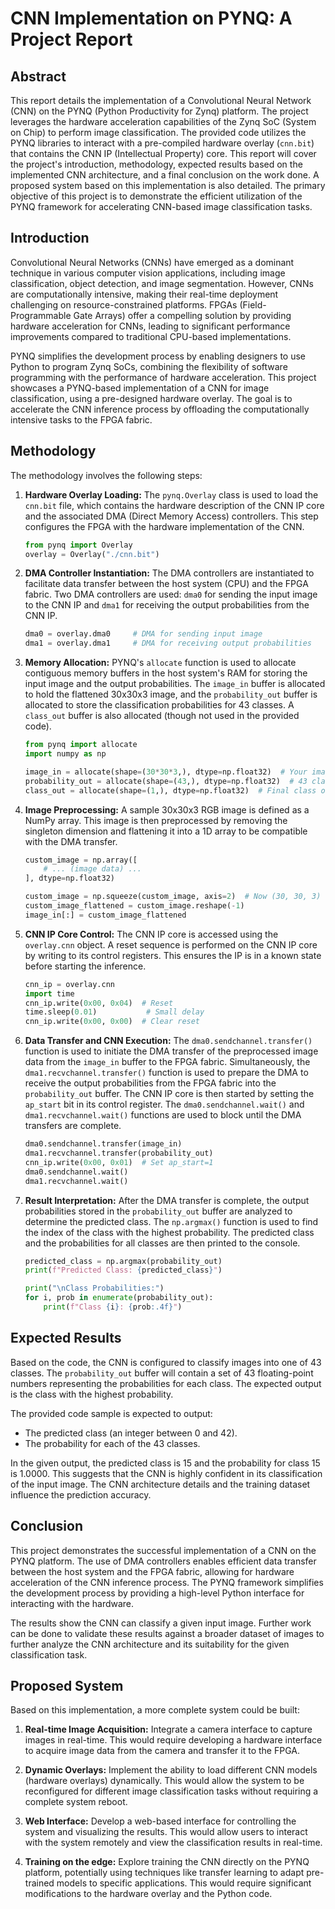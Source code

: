 # CNN Implementation on PYNQ: A Project Report

## Abstract

This report details the implementation of a Convolutional Neural Network (CNN) on the PYNQ (Python Productivity for Zynq) platform. The project leverages the hardware acceleration capabilities of the Zynq SoC (System on Chip) to perform image classification. The provided code utilizes the PYNQ libraries to interact with a pre-compiled hardware overlay (`cnn.bit`) that contains the CNN IP (Intellectual Property) core. This report will cover the project's introduction, methodology, expected results based on the implemented CNN architecture, and a final conclusion on the work done. A proposed system based on this implementation is also detailed. The primary objective of this project is to demonstrate the efficient utilization of the PYNQ framework for accelerating CNN-based image classification tasks.

## Introduction

Convolutional Neural Networks (CNNs) have emerged as a dominant technique in various computer vision applications, including image classification, object detection, and image segmentation. However, CNNs are computationally intensive, making their real-time deployment challenging on resource-constrained platforms. FPGAs (Field-Programmable Gate Arrays) offer a compelling solution by providing hardware acceleration for CNNs, leading to significant performance improvements compared to traditional CPU-based implementations.

PYNQ simplifies the development process by enabling designers to use Python to program Zynq SoCs, combining the flexibility of software programming with the performance of hardware acceleration.  This project showcases a PYNQ-based implementation of a CNN for image classification, using a pre-designed hardware overlay. The goal is to accelerate the CNN inference process by offloading the computationally intensive tasks to the FPGA fabric.

## Methodology

The methodology involves the following steps:

1.  **Hardware Overlay Loading:** The `pynq.Overlay` class is used to load the `cnn.bit` file, which contains the hardware description of the CNN IP core and the associated DMA (Direct Memory Access) controllers. This step configures the FPGA with the hardware implementation of the CNN.

    ```python
    from pynq import Overlay
    overlay = Overlay("./cnn.bit")
    ```

2.  **DMA Controller Instantiation:** The DMA controllers are instantiated to facilitate data transfer between the host system (CPU) and the FPGA fabric. Two DMA controllers are used: `dma0` for sending the input image to the CNN IP and `dma1` for receiving the output probabilities from the CNN IP.

    ```python
    dma0 = overlay.dma0     # DMA for sending input image
    dma1 = overlay.dma1     # DMA for receiving output probabilities
    ```

3.  **Memory Allocation:** PYNQ's `allocate` function is used to allocate contiguous memory buffers in the host system's RAM for storing the input image and the output probabilities.  The `image_in` buffer is allocated to hold the flattened 30x30x3 image, and the `probability_out` buffer is allocated to store the classification probabilities for 43 classes. A `class_out` buffer is also allocated (though not used in the provided code).

    ```python
    from pynq import allocate
    import numpy as np

    image_in = allocate(shape=(30*30*3,), dtype=np.float32)  # Your image input
    probability_out = allocate(shape=(43,), dtype=np.float32)  # 43 classes
    class_out = allocate(shape=(1,), dtype=np.float32)  # Final class output
    ```

4.  **Image Preprocessing:** A sample 30x30x3 RGB image is defined as a NumPy array. This image is then preprocessed by removing the singleton dimension and flattening it into a 1D array to be compatible with the DMA transfer.

    ```python
    custom_image = np.array([
        # ... (image data) ...
    ], dtype=np.float32)

    custom_image = np.squeeze(custom_image, axis=2)  # Now (30, 30, 3)
    custom_image_flattened = custom_image.reshape(-1)
    image_in[:] = custom_image_flattened
    ```

5.  **CNN IP Core Control:** The CNN IP core is accessed using the `overlay.cnn` object.  A reset sequence is performed on the CNN IP core by writing to its control registers. This ensures the IP is in a known state before starting the inference.

    ```python
    cnn_ip = overlay.cnn
    import time
    cnn_ip.write(0x00, 0x04)  # Reset
    time.sleep(0.01)           # Small delay
    cnn_ip.write(0x00, 0x00)  # Clear reset
    ```

6.  **Data Transfer and CNN Execution:** The `dma0.sendchannel.transfer()` function is used to initiate the DMA transfer of the preprocessed image data from the `image_in` buffer to the FPGA fabric.  Simultaneously, the `dma1.recvchannel.transfer()` function is used to prepare the DMA to receive the output probabilities from the FPGA fabric into the `probability_out` buffer. The CNN IP core is then started by setting the `ap_start` bit in its control register. The `dma0.sendchannel.wait()` and `dma1.recvchannel.wait()` functions are used to block until the DMA transfers are complete.

    ```python
    dma0.sendchannel.transfer(image_in)
    dma1.recvchannel.transfer(probability_out)
    cnn_ip.write(0x00, 0x01)  # Set ap_start=1
    dma0.sendchannel.wait()
    dma1.recvchannel.wait()
    ```

7.  **Result Interpretation:** After the DMA transfer is complete, the output probabilities stored in the `probability_out` buffer are analyzed to determine the predicted class.  The `np.argmax()` function is used to find the index of the class with the highest probability.  The predicted class and the probabilities for all classes are then printed to the console.

    ```python
    predicted_class = np.argmax(probability_out)
    print(f"Predicted Class: {predicted_class}")

    print("\nClass Probabilities:")
    for i, prob in enumerate(probability_out):
        print(f"Class {i}: {prob:.4f}")
    ```

## Expected Results

Based on the code, the CNN is configured to classify images into one of 43 classes.  The `probability_out` buffer will contain a set of 43 floating-point numbers representing the probabilities for each class. The expected output is the class with the highest probability.

The provided code sample is expected to output:

*   The predicted class (an integer between 0 and 42).
*   The probability for each of the 43 classes.

In the given output, the predicted class is 15 and the probability for class 15 is 1.0000.  This suggests that the CNN is highly confident in its classification of the input image. The CNN architecture details and the training dataset influence the prediction accuracy.

## Conclusion

This project demonstrates the successful implementation of a CNN on the PYNQ platform. The use of DMA controllers enables efficient data transfer between the host system and the FPGA fabric, allowing for hardware acceleration of the CNN inference process.  The PYNQ framework simplifies the development process by providing a high-level Python interface for interacting with the hardware.

The results show the CNN can classify a given input image. Further work can be done to validate these results against a broader dataset of images to further analyze the CNN architecture and its suitability for the given classification task.

## Proposed System

Based on this implementation, a more complete system could be built:

1.  **Real-time Image Acquisition:** Integrate a camera interface to capture images in real-time.  This would require developing a hardware interface to acquire image data from the camera and transfer it to the FPGA.

2.  **Dynamic Overlays:** Implement the ability to load different CNN models (hardware overlays) dynamically. This would allow the system to be reconfigured for different image classification tasks without requiring a complete system reboot.

3.  **Web Interface:** Develop a web-based interface for controlling the system and visualizing the results.  This would allow users to interact with the system remotely and view the classification results in real-time.

4.  **Training on the edge:** Explore training the CNN directly on the PYNQ platform, potentially using techniques like transfer learning to adapt pre-trained models to specific applications.  This would require significant modifications to the hardware overlay and the Python code.
